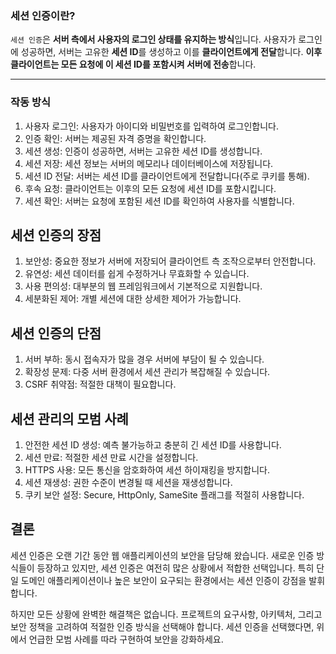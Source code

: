 ### 세션 인증이란?

`세션 인증`은 **서버 측에서 사용자의 로그인 상태를 유지하는 방식**입니다. 사용자가 로그인에 성공하면, 서버는 고유한 **세션 ID**를 생성하고 이를 **클라이언트에게 전달**합니다. **이후 클라이언트는 모든 요청에 이 세션 ID를 포함시켜 서버에 전송**합니다.

---
### 작동 방식

1. 사용자 로그인: 사용자가 아이디와 비밀번호를 입력하여 로그인합니다.
2. 인증 확인: 서버는 제공된 자격 증명을 확인합니다.
3. 세션 생성: 인증이 성공하면, 서버는 고유한 세션 ID를 생성합니다.
4. 세션 저장: 세션 정보는 서버의 메모리나 데이터베이스에 저장됩니다.
5. 세션 ID 전달: 서버는 세션 ID를 클라이언트에게 전달합니다(주로 쿠키를 통해).
6. 후속 요청: 클라이언트는 이후의 모든 요청에 세션 ID를 포함시킵니다.
7. 세션 확인: 서버는 요청에 포함된 세션 ID를 확인하여 사용자를 식별합니다.

## 세션 인증의 장점

1. 보안성: 중요한 정보가 서버에 저장되어 클라이언트 측 조작으로부터 안전합니다.
2. 유연성: 세션 데이터를 쉽게 수정하거나 무효화할 수 있습니다.
3. 사용 편의성: 대부분의 웹 프레임워크에서 기본적으로 지원합니다.
4. 세분화된 제어: 개별 세션에 대한 상세한 제어가 가능합니다.

## 세션 인증의 단점

1. 서버 부하: 동시 접속자가 많을 경우 서버에 부담이 될 수 있습니다.
2. 확장성 문제: 다중 서버 환경에서 세션 관리가 복잡해질 수 있습니다.
3. CSRF 취약점: 적절한 대책이 필요합니다.

## 세션 관리의 모범 사례

1. 안전한 세션 ID 생성: 예측 불가능하고 충분히 긴 세션 ID를 사용합니다.
2. 세션 만료: 적절한 세션 만료 시간을 설정합니다.
3. HTTPS 사용: 모든 통신을 암호화하여 세션 하이재킹을 방지합니다.
4. 세션 재생성: 권한 수준이 변경될 때 세션을 재생성합니다.
5. 쿠키 보안 설정: Secure, HttpOnly, SameSite 플래그를 적절히 사용합니다.

## 결론

세션 인증은 오랜 기간 동안 웹 애플리케이션의 보안을 담당해 왔습니다. 새로운 인증 방식들이 등장하고 있지만, 세션 인증은 여전히 많은 상황에서 적합한 선택입니다. 특히 단일 도메인 애플리케이션이나 높은 보안이 요구되는 환경에서는 세션 인증이 강점을 발휘합니다.

하지만 모든 상황에 완벽한 해결책은 없습니다. 프로젝트의 요구사항, 아키텍처, 그리고 보안 정책을 고려하여 적절한 인증 방식을 선택해야 합니다. 세션 인증을 선택했다면, 위에서 언급한 모범 사례를 따라 구현하여 보안을 강화하세요.